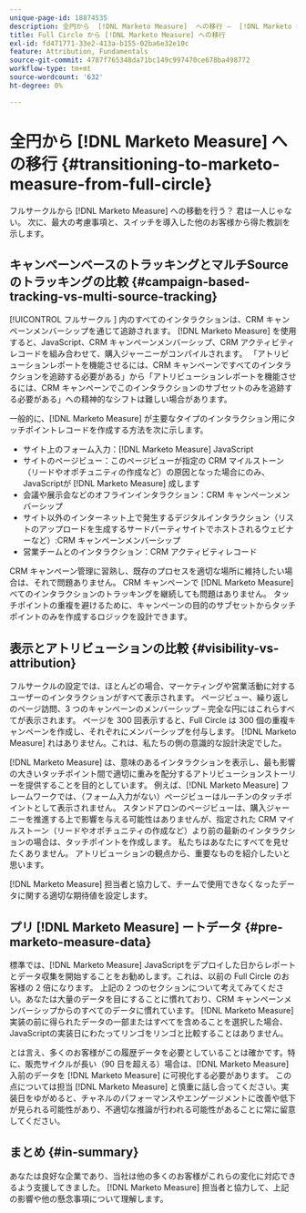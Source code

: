 ```yaml
---
unique-page-id: 18874535
description: 全円から  [!DNL Marketo Measure]  への移行 –  [!DNL Marketo Measure]
title: Full Circle から [!DNL Marketo Measure] への移行
exl-id: fd471771-33e2-413a-b155-02ba6e32e10c
feature: Attribution, Fundamentals
source-git-commit: 4787f765348da71bc149c997470ce678ba498772
workflow-type: tm+mt
source-wordcount: '632'
ht-degree: 0%

---
```


# 全円から [!DNL Marketo Measure] への移行 {#transitioning-to-marketo-measure-from-full-circle}

フルサークルから [!DNL Marketo Measure] への移動を行う？ 君は一人じゃない。 次に、最大の考慮事項と、スイッチを導入した他のお客様から得た教訓を示します。

## キャンペーンベースのトラッキングとマルチSourceのトラッキングの比較 {#campaign-based-tracking-vs-multi-source-tracking}

[!UICONTROL  フルサークル ] 内のすべてのインタラクションは、CRM キャンペーンメンバーシップを通じて追跡されます。 [!DNL Marketo Measure] を使用すると、JavaScript、CRM キャンペーンメンバーシップ、CRM アクティビティレコードを組み合わせて、購入ジャーニーがコンパイルされます。 「アトリビューションレポートを機能させるには、CRM キャンペーンですべてのインタラクションを追跡する必要がある」から「アトリビューションレポートを機能させるには、CRM キャンペーンでこのインタラクションのサブセットのみを追跡する必要がある」への精神的なシフトは難しい場合があります。

一般的に、[!DNL Marketo Measure] が主要なタイプのインタラクション用にタッチポイントレコードを作成する方法を次に示します。

* サイト上のフォーム入力：[!DNL Marketo Measure] JavaScript
* サイトのページビュー：このページビューが指定の CRM マイルストーン（リードやオポチュニティの作成など）の原因となった場合にのみ、JavaScriptが [!DNL Marketo Measure] 成します
* 会議や展示会などのオフラインインタラクション：CRM キャンペーンメンバーシップ
* サイト以外のインターネット上で発生するデジタルインタラクション（リストのアップロードを生成するサードパーティサイトでホストされるウェビナーなど）:CRM キャンペーンメンバーシップ
* 営業チームとのインタラクション：CRM アクティビティレコード

CRM キャンペーン管理に習熟し、既存のプロセスを適切な場所に維持したい場合は、それで問題ありません。 CRM キャンペーンで [!DNL Marketo Measure] べてのインタラクションのトラッキングを継続しても問題はありません。 タッチポイントの重複を避けるために、キャンペーンの目的のサブセットからタッチポイントのみを作成するロジックを設計できます。

## 表示とアトリビューションの比較 {#visibility-vs-attribution}

フルサークルの設定では、ほとんどの場合、マーケティングや営業活動に対するユーザーのインタラクションがすべて表示されます。 ページビュー、繰り返しのページ訪問、3 つのキャンペーンのメンバーシップ – 完全な円にはこれらすべてが表示されます。 ページを 300 回表示すると、Full Circle は 300 個の重複キャンペーンを作成し、それぞれにメンバーシップを付与します。 [!DNL Marketo Measure] れはありません。これは、私たちの側の意識的な設計決定でした。

[!DNL Marketo Measure] は、意味のあるインタラクションを表示し、最も影響の大きいタッチポイント間で適切に重みを配分するアトリビューションストーリーを提供することを目的としています。 例えば、[!DNL Marketo Measure] フレームワークでは、（フォーム入力がない）ページビューはルーチンのタッチポイントとして表示されません。 スタンドアロンのページビューは、購入ジャーニーを推進する上で影響を与える可能性はありませんが、指定された CRM マイルストーン（リードやオポチュニティの作成など）より前の最新のインタラクションの場合は、タッチポイントを作成します。 私たちはあなたにすべてを見せたくありません。 アトリビューションの観点から、重要なものを紹介したいと思います。

[!DNL Marketo Measure] 担当者と協力して、チームで使用できなくなったデータに関する適切な期待値を設定します。

## プリ [!DNL Marketo Measure] ートデータ {#pre-marketo-measure-data}

標準では、[!DNL Marketo Measure] JavaScriptをデプロイした日からレポートとデータ収集を開始することをお勧めします。これは、以前の Full Circle のお客様の 2 倍になります。 上記の 2 つのセクションについて考えてみてください。あなたは大量のデータを目にすることに慣れており、CRM キャンペーンメンバーシップからのすべてのデータに慣れています。 [!DNL Marketo Measure] 実装の前に得られたデータの一部またはすべてを含めることを選択した場合、JavaScriptの実装日にわたってリンゴをリンゴと比較することはありません。

とは言え、多くのお客様がこの履歴データを必要としていることは確かです。特に、販売サイクルが長い（90 日を超える）場合は、[!DNL Marketo Measure] 入前のデータを [!DNL Marketo Measure] に可視化する必要があります。 この点については担当 [!DNL Marketo Measure] と慎重に話し合ってください。実装日をゆがめると、チャネルのパフォーマンスやエンゲージメントに改善や低下が見られる可能性があり、不適切な推論が行われる可能性があることに常に留意してください。

## まとめ {#in-summary}

あなたは良好な企業であり、当社は他の多くのお客様がこれらの変化に対応できるよう支援してきました。 [!DNL Marketo Measure] 担当者と協力して、上記の影響や他の懸念事項について理解します。
